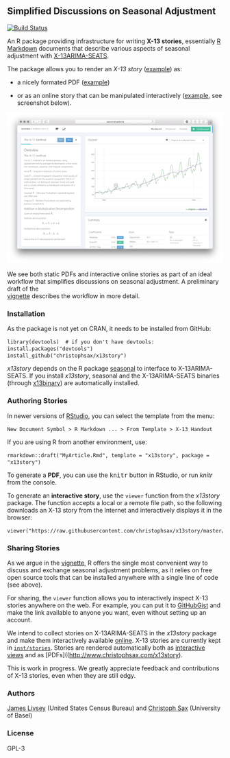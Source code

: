 Simplified Discussions on Seasonal Adjustment
---------------------------------------------

[![Build Status](https://travis-ci.org/christophsax/x13story.svg?branch=master)](https://travis-ci.org/christophsax/x13story)

An R package providing infrastructure for writing **X-13 stories**, essentially
[R Markdown](http://rmarkdown.rstudio.com) documents that describe various 
aspects of seasonal adjustment with 
[X-13ARIMA-SEATS](https://www.census.gov/srd/www/x13as/).

The package allows you to render an *X-13 story* 
([example](https://raw.githubusercontent.com/christophsax/x13story/master/inst/stories/x11.Rmd)) as:

- a nicely formated PDF ([example](http://www.christophsax.com/x13story/x11.pdf))

- or as an online story that can be manipulated interactively ([example](http://www.christophsax.com/x13story/), see screenshot below).

![](https://raw.githubusercontent.com/christophsax/x13story/master/out/screenshot.png)

We see both static PDFs and interactive online stories as part of an
ideal workflow that simplifies discussions on seasonal adjustment. A preliminary
draft of the  
[vignette](https://github.com/christophsax/x13story/raw/master/vignettes/x13story.pdf)  describes the workflow in more detail.


### Installation

As the package is not yet on CRAN, it needs to be installed from GitHub:

    library(devtools)  # if you don't have devtools: install.packages("devtools")
    install_github("christophsax/x13story")

*x13story* depends on the R package 
[seasonal](https://CRAN.R-project.org/package=seasonal) to interface to 
X-13ARIMA-SEATS. If you install *x13story*, seasonal and the X-13ARIMA-SEATS 
binaries (through [x13binary](https://CRAN.R-project.org/package=x13binary)) are 
automatically installed.


### Authoring Stories

In newer versions of [RStudio](https://www.rstudio.com/products/RStudio/), you 
can select the template from the menu:

    New Document Symbol > R Markdown ... > From Template > X-13 Handout
    
If you are using R from another environment, use:

    rmarkdown::draft("MyArticle.Rmd", template = "x13story", package = "x13story")

To generate a **PDF**, you can use the <kbd>knitr</kbd> button in
RStudio, or run *knitr* from the console.

To generate an **interactive story**, use the `viewer` function from the
*x13story* package. The function accepts a local or a remote file path, so the
following downloads an X-13 story from the Internet and interactively displays
it in the browser:

    viewer("https://raw.githubusercontent.com/christophsax/x13story/master/inst/stories/x11.Rmd")


### Sharing Stories

As we argue in the 
[vignette](https://github.com/christophsax/x13story/raw/master/vignettes/x13story.pdf), 
R offers the single most convenient way to discuss and exchange seasonal
adjustment problems, as it relies on free open source tools that can be
installed anywhere with a single line of code (see above).

For sharing, the `viewer` function allows you to interactively inspect X-13 
stories anywhere on the web. For example, you can put it to
[GitHubGist](https://gist.github.com) and make the link available to anyone you
want, even without setting up an account.

We intend to collect stories on X-13ARIMA-SEATS in the *x13story* package and
make them interactively available
[online]([example](http://www.christophsax.com/x13story/)). X-13 stories are 
currently kept in 
[`inst/stories`](https://github.com/christophsax/x13story/tree/master/inst/stories). 
Stories are rendered automatically both as 
[interactive views](http://www.seasonal.website/x13story) and as [PDFs]((http://www.christophsax.com/x13story).

This is work in progress. We greatly appreciate feedback and
contributions of X-13 stories, even when they are still edgy.


### Authors

[James Livsey](http://www.census.gov/research/researchers/profile.php?cv_profile=3922&cv_submenu=title) (United States Census Bureau) and 
[Christoph Sax](http://www.christophsax.com) (University of Basel)


### License

GPL-3

